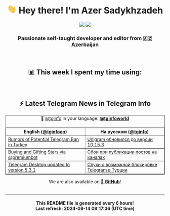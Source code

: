 <div align="center">
	<div>
		<h1>
      <img src="./assets/hi.gif" width="30px"> Hey there! I'm Azer Sadykhzadeh
    </h1>
    <img height="18" src="https://komarev.com/ghpvc/?username=sadykhzadeh&label=Views&color=2081c1&style=flat-square" />
		<a href="https://wakatime.com/Azer"> <img height="18" src="https://wakatime.com/badge/user/f80ae27a-c328-426f-a381-bc84136e2dd6.svg" /> </a>
    <h3>
      Passionate self-taught developer and editor from 🇦🇿 Azerbaijan
    </h3>
  </div>
  <br>

<h2>📊 This week I spent my time using:</h2>

<!--START_SECTION:waka-->
<!--END_SECTION:waka-->

<br>

<h2>⚡️ Latest Telegram News in Telegram Info</h2>
  <table border>
		<tr>
			<th width="50%">English (<a href="https://t.me/tginfoen">@tginfoen</a>)</th>
			<th>На русском (<a href="https://t.me/tginfo">@tginfo</a>)</th>
		</tr>
		<caption>🚩 <a href="https://t.me/tginfo">@tginfo</a> in your language: <a href="https://t.me/tginfoworld"><b>@tginfoworld</b></a><caption/>
  <tr><td><a href="https://t.me/tginfoen/1951">Rumors of Potential Telegram Ban in Turkey</a></td>
    <td><a href="https://t.me/tginfo/4083">Unigram обновился до версии 10.15.3</a></td></tr><tr><td><a href="https://t.me/tginfoen/1950">Buying and Gifting Stars via @premiumbot</a></td>
    <td><a href="https://t.me/tginfo/4082">Сбои при публикации постов на каналах</a></td></tr><tr><td><a href="https://t.me/tginfoen/1949">Telegram Desktop updated to version 5.3.1</a></td>
    <td><a href="https://t.me/tginfo/4081">Слухи о возможной блокировке Telegram в Турции</a></td></tr>
</table>
We are also available on <a href="https://github.com/tginfo"><b>🐙 GitHub</b></a>!
</div>

<br>
<hr>
<h4 align="center">This README file is generated <b>every 6 hours</b>!</br>Last refresh: <b>2024-08-14 08:17:36 (UTC time)</b></h4>
